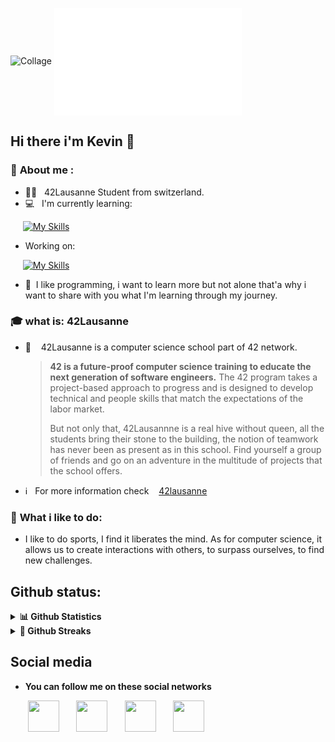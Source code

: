 
![Collage](https://user-images.githubusercontent.com/92105776/209567571-628ecca0-8a9e-478e-a9bb-453ba14f50ad.jpg)
<img align="center" src="/metrics.plugin.pagespeed.detailed.svg" alt="Metrics" width="300">
    <br>
## Hi there i'm Kevin 👋

<!--
**0xCAF3D0OD/0xCAF3D0OD** is a ✨ _special_ ✨ repository because its `README.md` (this file) appears on your GitHub profile.

Here are some ideas to get you started:

- 🔭 I’m currently working on little project for the 42 school in Lausanne
- 🌱 I’m currently learning C and C++
- ⚡ Fun fact: I was very bad at math
-->
### 🙋 **About me :** 
* 👨‍💻&nbsp;&nbsp; 42Lausanne Student from switzerland.
* 💻&nbsp;&nbsp; I'm currently learning:

&nbsp;&nbsp;&nbsp;&nbsp;&nbsp;[![My Skills](https://skillicons.dev/icons?i=c,cpp,cs)](https://skillicons.dev)

* Working on:

&nbsp;&nbsp;&nbsp;&nbsp;&nbsp;[![My Skills](https://skillicons.dev/icons?i=vim,vscode)](https://skillicons.dev)

* 👤&nbsp;&nbsp;I like programming, i want to learn more but not alone that'a why i want to share with you what I'm learning through my journey.

### 🎓 **what is:** 42Lausanne
* 🏫&nbsp;&nbsp;&nbsp; 42Lausanne is a computer science school part of 42 network.

  >**42 is a future-proof computer science training to educate the next generation of software engineers.** The 42 program takes a project-based approach to progress and is designed to develop technical and people skills that match the expectations of the labor market.
  >
  >But not only that, 42Lausannne is a real hive without queen, all the students bring their stone to the building, the notion of teamwork has never been as present as in this school. Find yourself a group of friends and go on an adventure in the multitude of projects that the school offers.

* ℹ&nbsp;&nbsp; For more information check &nbsp;&nbsp;&nbsp;[42lausanne](https://www.42lausanne.ch/)
### 🏃 **What i like to do:** 
* I like to do sports, I find it liberates the mind. As for computer science, it allows us to create interactions with others, to surpass ourselves, to find new challenges.

## Github status:
<details>
  <summary><b>📊 Github Statistics</b></summary>
  <br />
  
  <img align="left" src="/metrics.plugin.lines.history.svg" alt="Metrics" width="250">
    <br>
  
  <img align="left" src="/metrics.plugin.habits.charts.svg" alt="Metrics" width="300">
    <br>

  <!--   <img height="180em" src="https://github-readme-stats.vercel.app/api?username=0xCAF3D0OD&theme=buefy&show_icons=true&hide_border=true&&count_private=true&include_all_commits=true" />
   <img height="180em" src="https://github-readme-stats.vercel.app/api/top-langs/?username=0xCAF3D0OD&theme=buefy&layout=compact"/> -->

</details>
<details>	
  <summary><b>📆 Github Streaks</b></summary
  <br />
  <img height="180em" src="https://github-readme-streak-stats.herokuapp.com?user=0xCAF3D0OD&theme=buefy&date_format=j%20M%5B%20Y%5D&mode=weekly" />
</details>

## Social media
* **You can follow me on these social networks**

&nbsp;&nbsp;&nbsp;&nbsp;&nbsp;&nbsp;&nbsp;[<img src="https://cdn.simpleicons.org/42/333333" height="50" width="50">](https://profile.intra.42.fr/users/kdi-noce)
&nbsp;&nbsp;&nbsp;&nbsp;&nbsp;
[<img src="https://cdn.simpleicons.org/linkedin/333333" height="50" width="50">](https://www.linkedin.com/in/kevin-di-nocera-175779248/)
&nbsp;&nbsp;&nbsp;&nbsp;&nbsp;
[<img src="https://cdn.simpleicons.org/instagram/333333" height="50" width="50">](https://www.instagram.com/iamk_3.0/?hl=fr)
&nbsp;&nbsp;&nbsp;&nbsp;&nbsp;
[<img src="https://cdn.simpleicons.org/twitter/333333" height="50" width="50">](https://twitter.com/KNocera)
